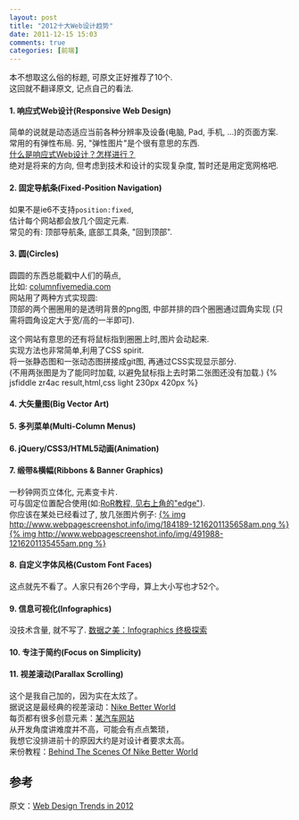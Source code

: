 ```yaml
---
layout: post
title: "2012十大Web设计趋势"
date: 2011-12-15 15:03
comments: true
categories: [前端]
---
```

本不想取这么俗的标题, 
可原文正好推荐了10个.  
这回就不翻译原文, 
记点自己的看法.  

<!--more-->

#### 1. 响应式Web设计(Responsive Web Design)
简单的说就是动态适应当前各种分辨率及设备(电脑, Pad, 手机, ...)的页面方案.  
常用的有弹性布局. 另, "弹性图片"是个很有意思的东西.  
[什么是响应式Web设计？怎样进行？](http://beforweb.com/node/6)  
绝对是将来的方向, 
但考虑到技术和设计的实现复杂度, 
暂时还是用定宽网格吧.

#### 2. 固定导航条(Fixed-Position Navigation)
如果不是ie6不支持`position:fixed`,  
估计每个网站都会放几个固定元素.  
常见的有: 顶部导航条, 底部工具条, "回到顶部".

#### 3. 圆(Circles)
圆圆的东西总能戳中人们的萌点,  
比如: [columnfivemedia.com](http://columnfivemedia.com/)  
网站用了两种方式实现圆:  
顶部的两个圈圈用的是透明背景的png图,
中部并排的四个圈圈通过圆角实现
(只需将圆角设定大于宽/高的一半即可).  

这个网站有意思的还有将鼠标指到圈圈上时,图片会动起来.  
实现方法也非常简单,利用了CSS spirit.  
将一张静态图和一张动态图拼接成git图,
再通过CSS实现显示部分.  
(不用两张图是为了能同时加载, 以避免鼠标指上去时第二张图还没有加载.)
{% jsfiddle zr4ac result,html,css light 230px 420px %}

#### 4. 大矢量图(Big Vector Art)

#### 5. 多列菜单(Multi-Column Menus)

#### 6. jQuery/CSS3/HTML5动画(Animation)

#### 7. 缎带&横幅(Ribbons & Banner Graphics)
一秒钟网页立体化, 元素变卡片.  
可与固定位置配合使用(如:[RoR教程, 见右上角的"edge"](http://edgeguides.rubyonrails.org/getting_started.html)).  
你应该在某处已经看过了, 放几张图片例子:
[{% img http://www.webpagescreenshot.info/img/184189-1216201135658am.png %}](http://365psd.com/day/2-23/)
[{% img http://www.webpagescreenshot.info/img/491988-1216201135455am.png %}](http://365psd.com/day/2-183/)

#### 8. 自定义字体风格(Custom Font Faces)
这点就先不看了。人家只有26个字母，算上大小写也才52个。

#### 9. 信息可视化(Infographics)
没技术含量, 就不写了.
[数据之美：Infographics 终极探索](http://www.cnblogs.com/lhb25/archive/2011/03/19/1988526.html)
#### 10. 专注于简约(Focus on Simplicity)

#### 11. 视差滚动(Parallax Scrolling)
这个是我自己加的，因为实在太炫了。  
据说这是最经典的视差滚动：[Nike Better World](http://www.nikebetterworld.com/)  
每页都有很多创意元素：[某汽车网站](http://www.beetle.com/)  
从开发角度讲难度并不高，可能会有点点繁琐，  
我想它没排进前十的原因大约是对设计者要求太高。  
来份教程：[Behind The Scenes Of Nike Better World](http://coding.smashingmagazine.com/2011/07/12/behind-the-scenes-of-nike-better-world/)
## 参考
原文：[Web Design Trends in 2012](http://webdesignledger.com/tips/web-design-trends-in-2012)
